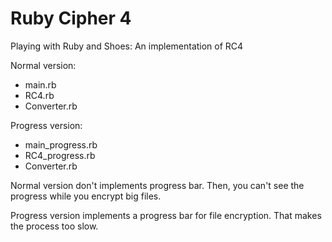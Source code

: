 # Ruby Cipher 4
Playing with Ruby and Shoes: An implementation of RC4

Normal version:
- main.rb
- RC4.rb
- Converter.rb

Progress version:
- main_progress.rb
- RC4_progress.rb
- Converter.rb

Normal version don't implements progress bar. Then, you can't see the progress while you encrypt big files.

Progress version implements a progress bar for file encryption.
That makes the process too slow.
